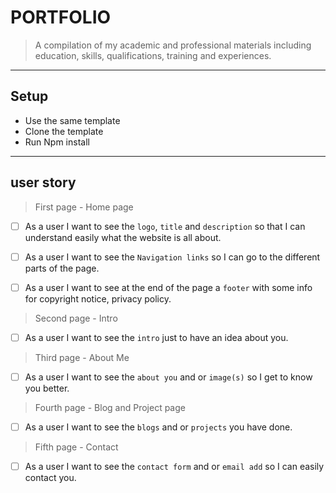 # PORTFOLIO

> A compilation of my academic and professional materials including education,
> skills, qualifications, training and experiences.

---

## Setup

- Use the same template
- Clone the template
- Run Npm install

---

## user story

> First page - Home page

- [ ] As a user I want to see the `logo`, `title` and `description` so that I
      can understand easily what the website is all about.

- [ ] As a user I want to see the `Navigation links` so I can go to the
      different parts of the page.

- [ ] As a user I want to see at the end of the page a `footer` with some info
      for copyright notice, privacy policy.

> Second page - Intro

- [ ] As a user I want to see the `intro` just to have an idea about you.

> Third page - About Me

- [ ] As a user I want to see the `about you` and or `image(s)` so I get to know
      you better.

> Fourth page - Blog and Project page

- [ ] As a user I want to see the `blogs` and or `projects` you have done.

> Fifth page - Contact

- [ ] As a user I want to see the `contact form` and or `email add` so I can
      easily contact you.
